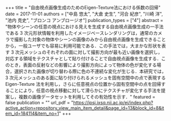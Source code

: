 +++
title = "自由視点画像生成のためのEigen-Texture法における係数の回帰"
date = 2017-11-01
authors = ["中島 悠太", "大倉 史生", "河合 紀彦", "川崎 洋", "池内 克史", "ブロンコ アンブロージオ"]
publication_types = ["4"]
abstract = "物体やシーンの任意の視点における見えを生成する自由視点画像生成の一手法である 3 次元形状情報を利用したイメージベースレンダリングは，通常のカメラで撮影した対象の物体やシーンの画像のみから自由視点画像を生成できることから，一般ユーザでも容易に利用可能である．この手法では，大まかな形状を表す 3 次元メッシュのそれぞれの面に対して撮影方向が最も近い画像を選択し，対応する領域をテクスチャとして貼り付けることで自由視点画像を生成する．このとき，表面の反射などの影響により撮影方向によって物体の色が変化する場合，選択された画像が切り替わる際に色の不連続な変化が生じる．本研究では，3 次元メッシュのある面に貼り付けられるメッシュを固有空間中の点で表現する Eigen-Texture 法を利用し，さらに任意視点の位置から固有空間中の点を回帰することにより，任意の視点移動に対して滑らかにテクスチャが変化する手法を提案し，複数の画像データセットを利用してその有効性を示す．"
featured = false
publication = ""
url_pdf = "https://ipsj.ixsq.nii.ac.jp/ej/index.php?active_action=repository_view_main_item_detail&page_id=13&block_id=8&item_id=184114&item_no=1"
+++


